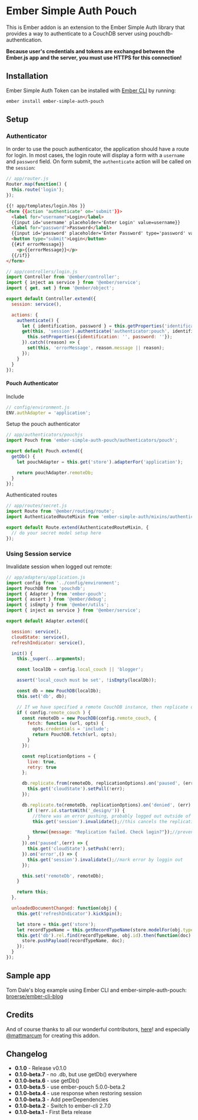 # Ember Simple Auth Pouch

This is Ember addon is an extension to the Ember Simple Auth library that provides a way to authenticate to a CouchDB server using pouchdb-authentication.

**Because user's credentials and tokens are exchanged between the
Ember.js app and the server, you must use HTTPS for this connection!**

## Installation

Ember Simple Auth Token can be installed with [Ember CLI](https://ember-cli.com/) by running:

```
ember install ember-simple-auth-pouch
```

## Setup

### Authenticator

In order to use the pouch authenticator, the application should have a route for login. In most cases, the login route will display a form with a `username` and `password` field. On form submit, the `authenticate` action will be called on the `session`:

```js
// app/router.js
Router.map(function() {
  this.route('login');
});
```

```html
{{! app/templates/login.hbs }}
<form {{action 'authenticate' on='submit'}}>
  <label for="username">Login</label>
  {{input id='username' placeholder='Enter Login' value=username}}
  <label for="password">Password</label>
  {{input id='password' placeholder='Enter Password' type='password' value=password}}
  <button type="submit">Login</button>
  {{#if errorMessage}}
    <p>{{errorMessage}}</p>
  {{/if}}
</form>
```

```js
// app/controllers/login.js
import Controller from '@ember/controller';
import { inject as service } from '@ember/service';
import { get, set } from '@ember/object';

export default Controller.extend({
  session: service(),

  actions: {
    authenticate() {
      let { identification, password } = this.getProperties('identification', 'password');
      get(this, 'session').authenticate('authenticator:pouch', identification, password).then(() => {
        this.setProperties({identification: '', password: ''});
      }).catch((reason) => {
        set(this, 'errorMessage', reason.message || reason);
      });
    }
  }
});
```

#### Pouch Authenticator

Include

```js
// config/environment.js
ENV.authAdapter = 'application';
```

Setup the pouch authenticator

```js
// app/authenticators/pouchjs
import Pouch from 'ember-simple-auth-pouch/authenticators/pouch';

export default Pouch.extend({
  getDb() {
    let pouchAdapter = this.get('store').adapterFor('application');

    return pouchAdapter.remoteDb;
  }
});
```

Authenticated routes

```js
// app/routes/secret.js
import Route from '@ember/routing/route';
import AuthenticatedRouteMixin from 'ember-simple-auth/mixins/authenticated-route-mixin';

export default Route.extend(AuthenticatedRouteMixin, {
  // do your secret model setup here
});
```

### Using Session service

Invalidate session when logged out remote:

```js
// app/adapters/application.js
import config from '../config/environment';
import PouchDB from 'pouchdb';
import { Adapter } from 'ember-pouch';
import { assert } from '@ember/debug';
import { isEmpty } from '@ember/utils';
import { inject as service } from '@ember/service';

export default Adapter.extend({

  session: service(),
  cloudState: service(),
  refreshIndicator: service(),

  init() {
    this._super(...arguments);

    const localDb = config.local_couch || 'blogger';

    assert('local_couch must be set', !isEmpty(localDb));

    const db = new PouchDB(localDb);
    this.set('db', db);

    // If we have specified a remote CouchDB instance, then replicate our local database to it
    if ( config.remote_couch ) {
      const remoteDb = new PouchDB(config.remote_couch, {
        fetch: function (url, opts) {
          opts.credentials = 'include';
          return PouchDB.fetch(url, opts);
        }
      });

      const replicationOptions = {
        live: true,
        retry: true
      };

      db.replicate.from(remoteDb, replicationOptions).on('paused', (err) => {
        this.get('cloudState').setPull(!err);
      });

      db.replicate.to(remoteDb, replicationOptions).on('denied', (err) => {
        if (!err.id.startsWith('_design/')) {
          //there was an error pushing, probably logged out outside of this app (couch/cloudant dashboard)
          this.get('session').invalidate();//this cancels the replication

          throw({message: "Replication failed. Check login?"});//prevent doc from being marked replicated
        }
      }).on('paused',(err) => {
        this.get('cloudState').setPush(!err);
      }).on('error',() => {
        this.get('session').invalidate();//mark error by loggin out
      });

      this.set('remoteDb', remoteDb);
    }

    return this;
  },

  unloadedDocumentChanged: function(obj) {
    this.get('refreshIndicator').kickSpin();

    let store = this.get('store');
    let recordTypeName = this.getRecordTypeName(store.modelFor(obj.type));
    this.get('db').rel.find(recordTypeName, obj.id).then(function(doc) {
      store.pushPayload(recordTypeName, doc);
    });
  }
});
```

## Sample app

Tom Dale's blog example using Ember CLI and ember-simple-auth-pouch: [broerse/ember-cli-blog](https://github.com/broerse/ember-cli-blog)

## Credits

And of course thanks to all our wonderful contributors, [here](https://github.com/martinic/ember-simple-auth-pouch/graphs/contributors)! and especially [@mattmarcum](https://github.com/mattmarcum) for creating this addon.

## Changelog
* **0.1.0** - Release v0.1.0
* **0.1.0-beta.7** - no .db, but use getDb() everywhere
* **0.1.0-beta.6** - use getDb()
* **0.1.0-beta.5** - use ember-pouch 5.0.0-beta.2
* **0.1.0-beta.4** - use response when restoring session
* **0.1.0-beta.3** - Add peerDependencies
* **0.1.0-beta.2** - Switch to ember-cli 2.7.0
* **0.1.0-beta.1** - First Beta release
